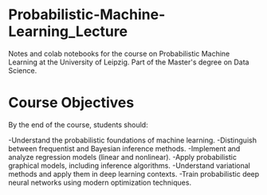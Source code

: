 # Probabilistic-Machine-Learning_Lecture
Notes and colab notebooks for the course on Probabilistic Machine Learning at the University of Leipzig. Part of the Master's degree on Data Science.

# Course Objectives

By the end of the course, students should:

-Understand the probabilistic foundations of machine learning.
-Distinguish between frequentist and Bayesian inference methods.
-Implement and analyze regression models (linear and nonlinear).
-Apply probabilistic graphical models, including inference algorithms.
-Understand variational methods and apply them in deep learning contexts.
-Train probabilistic deep neural networks using modern optimization techniques.
